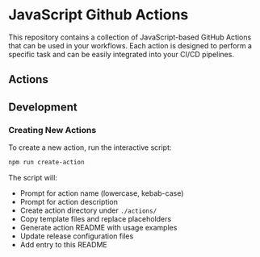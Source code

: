 # JavaScript Github Actions
This repository contains a collection of JavaScript-based GitHub Actions that can be used in your workflows. Each action is designed to perform a specific task and can be easily integrated into your CI/CD pipelines.

## Actions

## Development

### Creating New Actions

To create a new action, run the interactive script:

```bash
npm run create-action
```

The script will:
- Prompt for action name (lowercase, kebab-case)
- Prompt for action description
- Create action directory under `./actions/`
- Copy template files and replace placeholders
- Generate action README with usage examples
- Update release configuration files
- Add entry to this README

